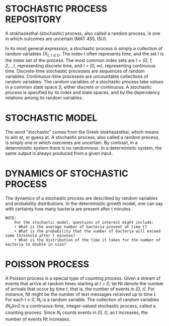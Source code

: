 # STOCHASTIC PROCESS REPOSITORY
A stokhazesthai (stochastic) process, also called a random process, is one in which outcomes are uncertain  (MAT 455, ISU). 

In its most general expression, a stochastic process is simply a collection of random variables *{X<sub>t</sup>, t ∈ I}*. The index t often represents time, 
and the set *I* is the index set of the process. The most common index sets are *I = {0, 1, 2,…}*, representing discrete time, and *I = [0, ∞)*, representing
continuous time. Discrete-time stochastic processes are sequences of random variables. Continuous-time processes are uncountable collections of random variables.
The random variables of a stochastic process take values in a common state space *S*, either discrete or continuous. A stochastic process is specified by
its index and state spaces, and by the dependency relations among its random
variables.

# STOCHASTIC MODEL
The word “stochastic” comes from the Greek stokhazesthai, which means to aim at, or guess at. A stochastic process, also called a
random process, is simply one in which outcomes are uncertain. By contrast, in a deterministic system there is no randomness. In a 
deterministic system, the same output is always produced from a given input.


# DYNAMICS OF STOCHASTIC PROCESS
The dynamics of a stochastic process are described by random variables and probability distributions. In the deterministic growth model, one 
can say with certainty how many bacteria are present after t minutes.

       
    NOTE:
        For the stochastic model, questions of interest might include:
        • What is the average number of bacteria present at time t?
        • What is the probability that the number of bacteria will exceed some threshold after t minutes?
        • What is the distribution of the time it takes for the number of bacteria to double in size?
        
        
# POISSON PROCESS
A Poisson process is a special type of counting process. Given a stream of events that arrive at random times starting at *t = 0*, let Nt denote 
the number of arrivals that occur by time *t*, that is, the number of events in *[0, t]*. For instance, Nt might be the number of text messages received 
up to time *t*. For each *t ≥ 0*, *N<sub>t</sup>* is a random variable. The collection of random variables *(*N<sub>t</sup>*)t≥0* is a continuous-time, integer-valued stochastic process, called a counting process. Since *N<sub>t</sup>* counts events in *[0, t]*, as t increases, the number of events Nt increases.
